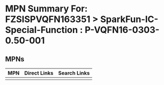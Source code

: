 



# MPN Summary For: FZSISPVQFN163351 > SparkFun-IC-Special-Function : P-VQFN16-0303-0.50-001

## MPNs
  

|MPN|Direct Links|Search Links|
| :--- | :--- | :--- |
||||
